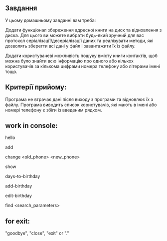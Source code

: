 ## Завдання 
У цьому домашньому завданні вам треба:

Додати функціонал збереження адресної книги на диск та відновлення з диска. Для цього ви можете вибрати будь-який зручний для вас протокол серіалізації/десеріалізації даних та реалізувати методи, які дозволять зберегти всі дані у файл і завантажити їх із файлу.

Додати користувачеві можливість пошуку вмісту книги контактів, щоб можна було знайти всю інформацію про одного або кількох користувачів за кількома цифрами номера телефону або літерами імені тощо.

## Критерії прийому: 
Програма не втрачає дані після виходу з програми та відновлює їх з файлу.
Програма виводить список користувачів, які мають в імені або номері телефону є збіги із введеним рядком.

## work in console:
hello

add <name> <phone>

change <name> <old_phone> <new_phone>

show <chunk size>

days-to-birthday <name>

add-birthday <name> <birthday date>

edit-birthday <name> <new birthday date>

find <search_parameters>

## for exit:
"goodbye", "close", "exit" or "."